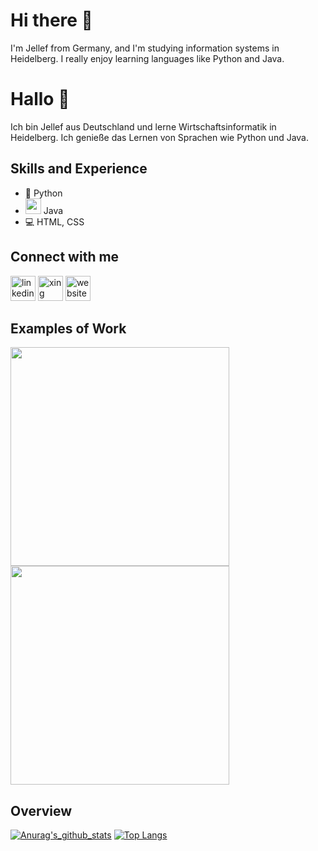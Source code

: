 # Hi there 👋

I'm Jellef from Germany, and I'm studying information systems in Heidelberg. I really enjoy learning languages like Python and Java.



# Hallo 👋

Ich bin Jellef aus Deutschland und lerne Wirtschaftsinformatik in Heidelberg. Ich genieße das Lernen von Sprachen wie Python und Java.



## Skills and Experience
* 🐍 Python
* <img src= "https://emoji.gg/assets/emoji/java.png" width = 25> Java
* 💻 HTML, CSS

## Connect with me
[<img src='https://cdn.jsdelivr.net/npm/simple-icons@3.0.1/icons/linkedin.svg' alt='linkedin' height='40'>](https://www.linkedin.com/in/jellef-abbenseth-7ab1a3216/)
[<img src='https://cdn.onlinewebfonts.com/svg/img_134022.png' alt='xing' height='40'>](https://www.xing.com/profile/Jellef_Abbenseth)
[<img src='https://cdn.jsdelivr.net/npm/simple-icons@3.0.1/icons/icloud.svg' alt='website' height='40'>](https://shad6owh4rd.github.io/intro-html/) 

## Examples of Work
[<img src="https://github.com/Shad6owh4rd/GrowthV2/blob/main/Dokumentation/Bilder/Startbildschirm_ohneSpielstand.jpg" height="350" />](https://github.com/Shad6owh4rd/GrowthV2)
[<img src="https://github.com/Shad6owh4rd/Growth/blob/main/Dokumentation/Bilder/PlayingGame.jpg" height="350" />](https://github.com/Shad6owh4rd/Growth)

## Overview
[![Anurag's_github_stats](https://github-readme-stats.vercel.app/api?username=Shad6owh4rd)](https://github.com/anuraghazra/github-readme-stats)
[![Top Langs](https://github-readme-stats.vercel.app/api/top-langs/?username=Shad6owh4rd&layout=compact)](https://github.com/anuraghazra/github-readme-stats)
